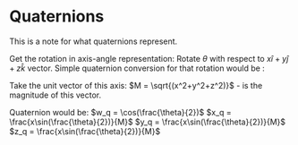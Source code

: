 # Quaternions
This is a note for what quaternions represent. 

Get the rotation in axis-angle representation: 
Rotate $\theta$ with respect to $x\hat{i}+y\hat{j}+z\hat{k}$ vector. 
Simple quaternion conversion for that rotation would be :

Take the unit vector of this axis: 
$M = \sqrt{(x^2+y^2+z^2)}$ - is the magnitude of this vector. 

Quaternion would be:
$w_q = \cos(\frac{\theta}{2})$
$x_q = \frac{x\sin(\frac{\theta}{2})}{M}$
$y_q = \frac{x\sin(\frac{\theta}{2})}{M}$
$z_q = \frac{x\sin(\frac{\theta}{2})}{M}$


